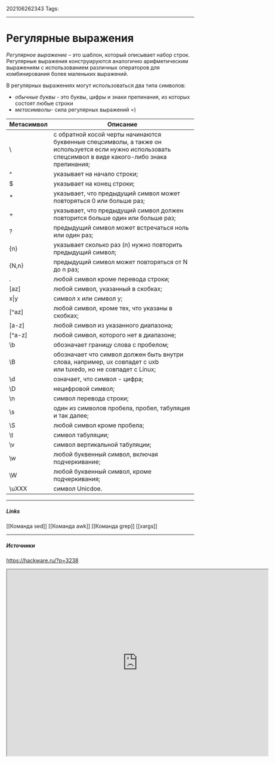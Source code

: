 202106262343
Tags:
___
# Регулярные выражения
_Регулярное выражение_ – это шаблон, который описывает набор строк. Регулярные выражения конструируются аналогично арифметическим выражениям с использованием различных операторов для комбинирования более маленьких выражений.

В регулярных выражениях могут использоваться два типа символов:

-   *обычные буквы* -  это буквы, цифры и знаки препинания, из которых состоят любые строки
-   *метасимволы*- сила регулярных выражений =)



| Метасимвол | Описание |
| --- | --- |
| \ | с обратной косой черты начинаются буквенные спецсимволы, а также он используется если нужно использовать спецсимвол в виде какого-либо знака препинания; |
| ^ | указывает на начало строки; |
| $ | указывает на конец строки; |
| * | указывает, что предыдущий символ может повторяться 0 или больше раз; |
| + | указывает, что предыдущий символ должен повторится больше один или больше раз; |
| ? | предыдущий символ может встречаться ноль или один раз; |
| {n} | указывает сколько раз (n) нужно повторить предыдущий символ; |
| {N,n} | предыдущий символ может повторяться от N до n раз; |
| . | любой символ кроме перевода строки; |
| [az] | любой символ, указанный в скобках; |
| х\|у | символ x или символ y; |
| [\^az] | любой символ, кроме тех, что указаны в скобках; |
| [a-z] | любой символ из указанного диапазона; |
| [\^a-z] | любой символ, которого нет в диапазоне; |
| \b | обозначает границу слова с пробелом; |
| \B | обозначает что символ должен быть внутри слова, например, ux совпадет с uxb или tuxedo, но не совпадет с Linux; |
| \d | означает, что символ - цифра; |
| \D | нецифровой символ; |
| \n | символ перевода строки; |
| \s | один из символов пробела, пробел, табуляция и так далее; |
| \S | любой символ кроме пробела; |
| \t | символ табуляции; |
| \v | символ вертикальной табуляции; |
| \w | любой буквенный символ, включая подчеркивание; |
| \W | любой буквенный символ, кроме подчеркивания; |
| \uXXX | символ Unicdoe. |


___
##### Links
[[Команда sed]]
[[Команда awk]]
[[Команда grep]]
[[xargs]]

---
##### Источники
https://hackware.ru/?p=3238
<iframe height=500 width=700 src="https://habr.com/ru/company/ruvds/blog/327896/"></iframe>